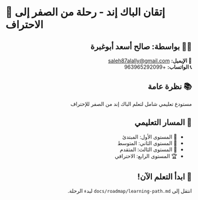 # 🚀 إتقان الباك إند - رحلة من الصفر إلى الاحتراف

<div dir="rtl">

## 👨‍💻 بواسطة: صالح أسعد أبوغبرة
**📧 الإيميل:** saleh87alally@gmail.com  
**📞 الواتساب:** +963965292099

## 📚 نظرة عامة
مستودع تعليمي شامل لتعلم الباك إند من الصفر للإحتراف

## 🎯 المسار التعليمي
- 🔰 المستوى الأول: المبتدئ
- 🎯 المستوى الثاني: المتوسط  
- 💎 المستوى الثالث: المتقدم
- 🏆 المستوى الرابع: الاحترافي

## 🚀 ابدأ التعلم الآن!
انتقل إلى `docs/roadmap/learning-path.md` لبدء الرحلة.

